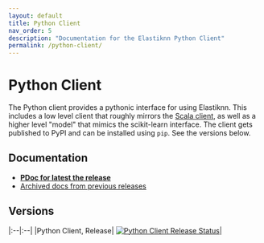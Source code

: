 ```yaml
---
layout: default
title: Python Client
nav_order: 5
description: "Documentation for the Elastiknn Python Client"
permalink: /python-client/
---
```


# Python Client

The Python client provides a pythonic interface for using Elastiknn.
This includes a low level client that roughly mirrors the [Scala client](/scala-client), as well as a higher level "model" that mimics the scikit-learn interface.
The client gets published to PyPI and can be installed using `pip`.
See the versions below.

## Documentation

- **<a href="/docs/pdoc" target="_blank">PDoc for latest the release</a>**
- <a href="http://archive.elastiknn.klibisz.com" target="_blank">Archived docs from previous releases</a>

## Versions

|:--|:--|
|Python Client, Release| [![Python Client Release Status][Badge-Python-Release]][Link-Python-Release]|


<!-- Links -->

[Link-Python-Release]: https://pypi.org/project/elastiknn-client/
[Badge-Python-Release]: https://img.shields.io/pypi/v/elastiknn-client?style=for-the-badge "Python Release"
